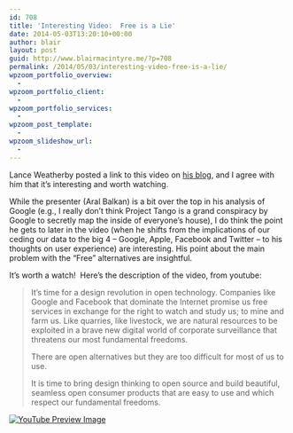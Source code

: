 ```yaml
---
id: 708
title: 'Interesting Video:  Free is a Lie'
date: 2014-05-03T13:20:10+00:00
author: blair
layout: post
guid: http://www.blairmacintyre.me/?p=708
permalink: /2014/05/03/interesting-video-free-is-a-lie/
wpzoom_portfolio_overview:
  - 
wpzoom_portfolio_client:
  - 
wpzoom_portfolio_services:
  - 
wpzoom_post_template:
  - 
wpzoom_slideshow_url:
  - 
---
```

Lance Weatherby posted a link to this video on [his blog](http://blog.weatherby.net/2014/05/free-is-a-lie.html), and I agree with him that it&#8217;s interesting and worth watching.

While the presenter (Aral Balkan) is a bit over the top in his analysis of Google (e.g., I really don&#8217;t think Project Tango is a grand conspiracy by Google to secretly map the inside of everyone&#8217;s house), I do think the point he gets to later in the video (when he shifts from the implications of our ceding our data to the big 4 &#8211; Google, Apple, Facebook and Twitter &#8211; to his thoughts on user experience) are interesting. His point about the main problem with the &#8220;Free&#8221; alternatives are insightful.

It&#8217;s worth a watch!  Here&#8217;s the description of the video, from youtube:

> It&#8217;s time for a design revolution in open technology. Companies like Google and Facebook that dominate the Internet promise us free services in exchange for the right to watch and study us; to mine and farm us. Like quarries, like livestock, we are natural resources to be exploited in a brave new digital world of corporate surveillance that threatens our most fundamental freedoms.
> 
> There are open alternatives but they are too difficult for most of us to use.
> 
> It is time to bring design thinking to open source and build beautiful, seamless open consumer products that are easy to use and which respect our fundamental freedoms.

<span class="vvqbox vvqyoutube" style="width:425px;height:344px;"><span id="vvq-708-youtube-1"><a href="http://www.youtube.com/watch?v=upu0gwGi4FE"><img src="http://img.youtube.com/vi/upu0gwGi4FE/0.jpg" alt="YouTube Preview Image" /></a></span></span>